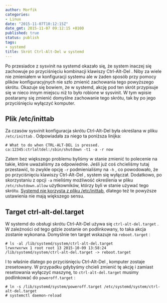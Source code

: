 ```yaml
---
author: Morfik
categories:
- Linux
date: "2015-11-07T10:12:15Z"
date_gmt: 2015-11-07 09:12:15 +0100
published: true
status: publish
tags:
- systemd
title: Skrót Ctrl-Alt-Del w systemd
---
```


Po przesiadce z sysvinit na systemd okazało się, że system inaczej się zachowuje po przyciśnięciu
kombinacji klawiszy Ctrl-Alt-Del . Niby za wiele nie zmieniałem w konfiguracji systemu ale w żaden
sposób przy pomocy plików konfiguracyjnych nie szło zmienić zachowania tego powyższego skrótu.
Okazuje się bowiem, że w systemd, akcję pod ten skrót przypisuje się w nieco innym miejscu niż to
było robione w sysvinit. W tym wpisie postaramy się zmienić domyślne zachowanie tego skrótu, tak by
po jego przyciśnięciu wyłączyć komputer.

<!--more-->
## Plik /etc/inittab

Za czasów sysvinit konfiguracja skrótu Ctrl-Alt-Del była określana w pliku `/etc/inittab` .
Odpowiadała za niego ta poniższa linijka:

    # What to do when CTRL-ALT-DEL is pressed.
    ca:12345:ctrlaltdel:/sbin/shutdown -t1 -a -r now

Zatem bez większego problemu byliśmy w stanie zmienić to polecenie na takie, które uważaliśmy za
odpowiednie. Jeśli już coś chcieliśmy tutaj przestawić, to zwykle opcję `-r` podmienialiśmy na
`-h` , co powodowało, że po przyciśnięciu klawiszy Ctrl-Alt-Del , system się wyłączał. Dodatkowo, po
skorzystaniu z opcji `-a` mieliśmy możliwość określenia w pliku `/etc/shutdown.allow` użytkowników,
którzy byli w stanie używać tego skrótu. [Systemd nie korzysta z pliku /etc/inittab][1], dlatego
też te powyższe ustawienia nie mają większego sensu.

## Target ctrl-alt-del.target

W systemd do obsługi skrótu Ctrl-Alt-Del używa się `ctrl-alt-del.target` . W zależności od tego
gdzie zostanie on podlinkowany, to taka akcja zostanie wykonana. Domyślnie ten target wskazuje na
`reboot.target` :

    # ls -al /lib/systemd/system/ctrl-alt-del.target
    lrwxrwxrwx 1 root root 13 2015-10-09 13:58:24 /lib/systemd/system/ctrl-alt-del.target -> reboot.target

I to właśnie dlatego po przyciśnięciu Ctrl-Alt-Del , komputer zostaje zresetowany. W przypadku
gdybyśmy chcieli zmienić tę akcję i zamiast resetowania wyłączyć maszynę, to `ctrl-alt-del.target`
musimy podlinkować do `poweroff.target` :

    # ln -s /lib/systemd/system/poweroff.target /etc/systemd/system/ctrl-alt-del.target
    # systemctl daemon-reload


[1]: https://lists.debian.org/debian-user/2014/02/msg00826.html

